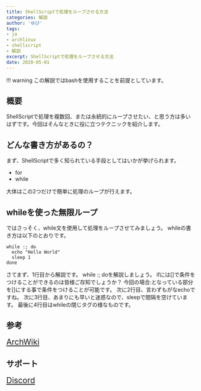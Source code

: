 ```yaml
---
title: ShellScriptで処理をループさせる方法
categories: 解説
author: 'ゆぴ'
tags:
- ja
- archlinux
- shellscript
- 解説
excerpt: ShellScriptで処理をループさせる方法
date: 2020-05-01
---
```


<!-- more -->

!!! warning
    この解説ではbashを使用することを前提としています。


<!-- toc -->

## 概要

ShellScriptで処理を複数回、または永続的にループさせたい、と思う方は多いはずです。今回はそんなときに役に立つテクニックを紹介します。

## どんな書き方があるの？

まず、ShellScriptで多く知られている手段としてはいかが挙げられます。

- for
- while

大体はこの2つだけで簡単に処理のループが行えます。

## whileを使った無限ループ

ではさっそく、while文を使用して処理をループさせてみましょう。
whileの書き方は以下のとおりです。

```shell
while :; do
  echo "Hello World"
  sleep 1
done
```

さてまず、1行目から解説です。
while :; doを解説しましょう。
ifには[]で条件をつけることができるのは皆様ご存知でしょうか？
今回の場合:となっている部分を[]にする事で条件をつけることが可能です。
次に2行目、言わずもがなechoですね。
次に3行目、あまりにも早いと迷惑なので、sleepで間隔を空けています。
最後に4行目はwhileの閉じタグの様なものです。




## 参考
<a class="button yx-background-color-archlinux font1 button-a-tag" style="font-size:1.5em;" href="https://wiki.archlinux.jp/index.php/Multilib"><i class="mdi mdi-arch"></i> ArchWiki</a>

## サポート

<a class="button yx-background-color-discord font1 button-a-tag" style="font-size:1.5em;" href="https://discord.gg/gsjcMQe"><i class="fab fa-discord"></i> Discord</a>
